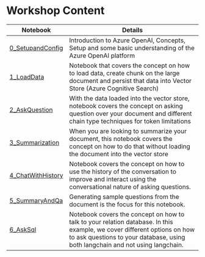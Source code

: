 # Workshop Content

| Notebook | Details
| --- | ---
| [0_SetupandConfig](./Workshop/0_SetupandConfig.ipynb) | Introduction to Azure OpenAI, Concepts, Setup and some basic understanding of the Azure OpenAI platform
| [1_LoadData](./Workshop/1_LoadData.ipynb) | Notebook that covers the concept on how to load data, create chunk on the large document and persist that data into Vector Store (Azure Cognitive Search)
| [2_AskQuestion](./Workshop/2_AskQuestion.ipynb) | With the data loaded into the vector store, notebook covers the concept on asking question over your document and different chain type techniques for token limitations
| [3_Summarization](./Workshop/3_Summarization.ipynb) | When you are looking to summarize your document, this notebook covers the concept on how to do that without loading the document into the vector store
| [4_ChatWithHistory](./Workshop/4_ChatWithHistory.ipynb) | Notebook covers the concept on how to use the history of the conversation to improve and interact using the conversational nature of asking questions.
| [5_SummaryAndQa](./Workshop/5_SummaryAndQa.ipynb) | Generating sample questions from the document is the focus for this notebook.
| [6_AskSql](./Workshop/6_AskSQl.ipynb) | Notebook covers the concept on how to talk to your relation database.  In this example, we cover different options on how to ask questions to your database, using both langchain and not using langchain.

